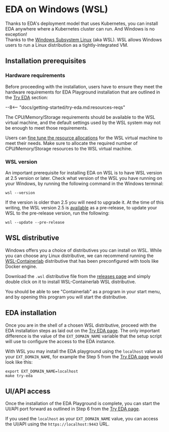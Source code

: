 # EDA on Windows (WSL)

Thanks to EDA's deployment model that uses Kubernetes, you can install EDA anywhere where a Kubernetes cluster can run. And Windows is no exception!  
Thanks to the [Windows Subsystem Linux](https://learn.microsoft.com/en-us/windows/wsl/install) (aka WSL). WSL allows Windows users to run a Linux distribution as a tightly-integrated VM.

## Installation prerequisites

### Hardware requirements

Before proceeding with the installation, users have to ensure they meet the hardware requirements for EDA Playground installation that are outlined in the [Try EDA](../../getting-started/try-eda.md) section:

--8<-- "docs/getting-started/try-eda.md:resources-reqs"

The CPU/Memory/Storage requirements should be available to the WSL virtual machine, and the default settings used by the WSL system may not be enough to meet those requirements.

Users can [fine tune the resource allocations](https://learn.microsoft.com/en-us/windows/wsl/wsl-config) for the WSL virtual machine to meet their needs. Make sure to allocate the required number of CPU/Memory/Storage resources to the WSL virtual machine.

### WSL version

An important prerequisite for installing EDA on WSL is to have WSL version at 2.5 version or later. Check what version of the WSL you have running on your Windows, by running the following command in the Windows terminal:

```shell
wsl --version
```

If the version is older than 2.5 you will need to upgrade it. At the time of this writing, the WSL version 2.5 is [available](https://github.com/microsoft/WSL/releases) as a pre-release, to update your WSL to the pre-release version, run the following:

```shell
wsl --update --pre-release
```

## WSL distributive

Windows offers you a choice of distributives you can install on WSL. While you can choose any Linux distributive, we can recommend running the [WSL-Containerlab](https://containerlab.dev/windows/#wsl-containerlab) distributive that has been preconfigured with tools like Docker engine.

Download the `.wsl` distributive file from the [releases page](https://github.com/srl-labs/wsl-containerlab/releases/latest) and simply double click on it to install WSL-Containerlab WSL distributive.

You should be able to see "Containerlab" as a program in your start menu, and by opening this program you will start the distributive.

## EDA installation

Once you are in the shell of a chosen WSL distributive, proceed with the EDA installation steps as laid out on the [Try EDA page](../../getting-started/try-eda.md). The only important difference is the value of the `EXT_DOMAIN_NAME` variable that the setup script will use to configure the access to the EDA instance.

With WSL you may install the EDA playground using the `localhost` value as your `EXT_DOMAIN_NAME`, for example the Step 5 from the [Try EDA page](../../getting-started/try-eda.md) would look like this:

```shell
export EXT_DOMAIN_NAME=localhost
make try-eda
```

## UI/API access

Once the installation of the EDA Playground is complete, you can start the UI/API port forward as outlined in Step 6 from the [Try EDA page](../../getting-started/try-eda.md).

If you used the `localhost` as your `EXT_DOMAIN_NAME` value, you can access the UI/API using the `https://localhost:9443` URL.
